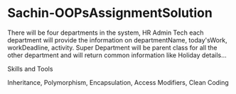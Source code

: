 # Sachin-OOPsAssignmentSolution

There will be four departments in the system, HR Admin Tech each department will provide the information on departmentName, today'sWork, workDeadline, activity. 
Super Department will be parent class for all the other department and will return common information like Holiday details...

Skills and Tools

Inheritance, Polymorphism, Encapsulation, Access Modifiers, Clean Coding
